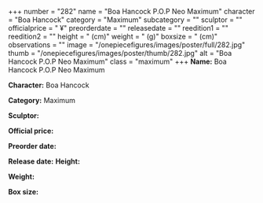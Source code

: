 +++
number = "282"
name = "Boa Hancock P.O.P Neo Maximum"
character = "Boa Hancock"
category = "Maximum"
subcategory = ""
sculptor = ""
officialprice = " ¥"
preorderdate = ""
releasedate = ""
reedition1 = ""
reedition2 = ""
height = " (cm)"
weight = " (g)"
boxsize = " (cm)"
observations = ""
image = "/onepiecefigures/images/poster/full/282.jpg"
thumb = "/onepiecefigures/images/poster/thumb/282.jpg"
alt = "Boa Hancock P.O.P Neo Maximum"
class = "maximum"
+++
**Name:** Boa Hancock P.O.P Neo Maximum

**Character:** Boa Hancock

**Category:** Maximum 

**Sculptor:** 

**Official price:** 

**Preorder date:** 

**Release date:** 
**Height:** 

**Weight:** 

**Box size:** 

